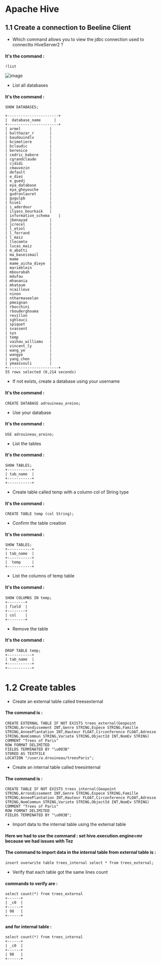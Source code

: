 # Apache Hive

## 1.1 Create a connection to Beeline Client
+ Which command allows you to view the jdbc connection used to connectto HiveServer2 ?
 #### It's the command : 
    !list
![image](https://user-images.githubusercontent.com/55360061/135850337-3ac17618-2b5b-472b-a676-8ff81eced9ec.png)

+ List all databases
#### It's the command :
    SHOW DATABASES;
    
    +-----------------------+
    |  database_name	  |
    +-----------------------+
    | armel           	|
    | balthazar_r     	|
    | baudouindlv     	|
    | bcimetiere      	|
    | bclaudic        	|
    | berenice        	|
    | cedric_kabore   	|
    | cgrandclaude    	|
    | cjdidi          	|
    | cmauvezin       	|
    | default         	|
    | e_diez          	|
    | e_guedj         	|
    | eya_database    	|
    | eya_gheyouche   	|
    | gudronlauret    	|
    | gugulpb         	|
    | hive1           	|
    | i_aderdour      	|
    | ilyass_bourkaik 	|
    | information_schema    |
    | jbenayad        	|
    | jcrecel         	|
    | l_etzol         	|
    | l_ferrand       	|
    | l_maiz          	|
    | llecomte        	|
    | lucas_maiz      	|
    | m_abatti        	|
    | ma_baseismail   	|
    | mame            	|
    | mame_aicha_dieye	|
    | marieblein      	|
    | mbourabah       	|
    | mdufau          	|
    | mhanania        	|
    | mhatoum         	|
    | ncailleux       	|
    | ninon           	|
    | ntharmaseelan   	|
    | pmeignan        	|
    | rbocchini       	|
    | rbouderghouma   	|
    | revillon        	|
    | sghlouci        	|
    | spiquet         	|
    | svassent        	|
    | sys             	|
    | temp            	|
    | vaihau_williamu 	|
    | vincent_ly      	|
    | wang_ye         	|
    | wangye          	|
    | yang_chen       	|
    | ymaassouli      	|
    +-----------------------+
    55 rows selected (0,214 seconds)

+ If not exists, create a database using your username
#### It's the command : 
    CREATE DATABASE adrouineau_areino;
    
+ Use your database
#### It's the command : 
    USE adrouineau_areino;
     
+ List the tables
#### It's the command :
    SHOW TABLES;
    +-----------+
    | tab_name  |
    +-----------+
    +-----------+

+ Create table called temp with a column col of String type
#### It's the command : 
    CREATE TABLE temp (col String);
    
+ Confirm the table creation
#### It's the command :
    SHOW TABLES;
    +-----------+
    | tab_name  |
    +-----------+
    |  temp     |
    +-----------+
+ List the columns of temp table
#### It's the command : 
    SHOW COLUMNS IN temp;
    +--------+
    | field  |
    +--------+
    | col	 |
    +--------+

+ Remove the table
#### It's the command :
    DROP TABLE temp;
    +-----------+
    | tab_name  |
    +-----------+
    +-----------+
# 1.2 Create tables
+ Create an external table called treesexternal
#### The command is : 
    CREATE EXTERNAL TABLE IF NOT EXISTS trees_external(Geopoint STRING,Arrondissement INT,Genre STRING,Espece STRING,Famille STRING,AnneePlantation INT,Hauteur FLOAT,Circonference FLOAT,Adresse STRING,NomCommun STRING,Variete STRING,ObjectId INT,NomEv STRING) 
    COMMENT "Trees of Paris" 
    ROW FORMAT DELIMITED 
    FIELDS TERMINATED BY "\u003B" 
    STORED AS TEXTFILE 
    LOCATION "/user/a.drouineau/treesParis";

+ Create an internal table called treesinternal
#### The command is :
    CREATE TABLE IF NOT EXISTS trees_internal(Geopoint STRING,Arrondissement INT,Genre STRING,Espece STRING,Famille STRING,AnneePlantation INT,Hauteur FLOAT,Circonference FLOAT,Adresse STRING,NomCommun STRING,Variete STRING,ObjectId INT,NomEv STRING) 
    COMMENT "Trees of Paris" 
    ROW FORMAT DELIMITED 
    FIELDS TERMINATED BY "\u003B";

+ Import data to the internal table using the external table
#### Here we had to use the command : set hive.execution.engine=mr because we had issues with Tez
#### The command to import data in the internal table from external table is :
    insert overwrite table trees_internal select * from trees_external;

+ Verify that each table got the same lines count
#### commands to verify are : 
    select count(*) from trees_external
    +------+
    | _c0  |
    +------+
    | 98   |
    +------+
#### and for internal table :
    select count(*) from trees_internal
    +------+
    | _c0  |
    +------+
    | 98   |
    +------+

